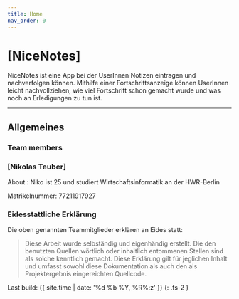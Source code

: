 ```yaml
---
title: Home
nav_order: 0
---
```


# [NiceNotes]

NiceNotes ist eine App bei der UserInnen Notizen eintragen und nachverfolgen können. Mithilfe einer Fortschrittsanzeige können UserInnen leicht nachvollziehen, wie viel Fortschritt schon gemacht wurde und was noch an Erledigungen zu tun ist. 

---
## Allgemeines

### Team members

### [Nikolas Teuber]

About
: Niko ist 25 und studiert Wirtschaftsinformatik an der HWR-Berlin

Matrikelnummer: 77211917927

### Eidesstattliche Erklärung

Die oben genannten Teammitglieder erklären an Eides statt:

> Diese Arbeit wurde selbständig und eigenhändig erstellt. Die den benutzten Quellen wörtlich oder inhaltlich entommenen Stellen sind als solche kenntlich gemacht. Diese Erklärung gilt für jeglichen Inhalt und umfasst sowohl diese Dokumentation als auch den als Projektergebnis eingereichten Quellcode.

Last build: {{ site.time | date: '%d %b %Y, %R%:z' }}
{: .fs-2 }


